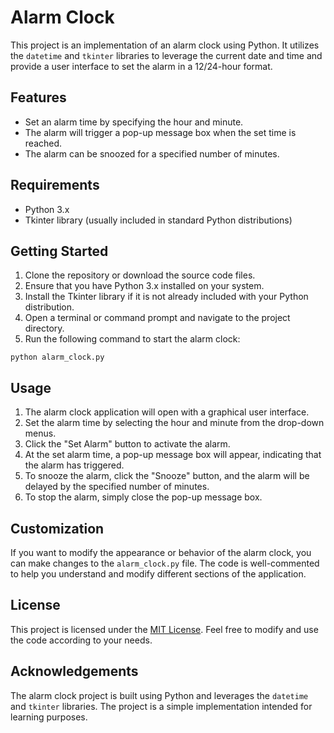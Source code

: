 # Alarm Clock

This project is an implementation of an alarm clock using Python. It utilizes the `datetime` and `tkinter` libraries to leverage the current date and time and provide a user interface to set the alarm in a 12/24-hour format.

## Features

- Set an alarm time by specifying the hour and minute.
- The alarm will trigger a pop-up message box when the set time is reached.
- The alarm can be snoozed for a specified number of minutes.

## Requirements

- Python 3.x
- Tkinter library (usually included in standard Python distributions)

## Getting Started

1. Clone the repository or download the source code files.
2. Ensure that you have Python 3.x installed on your system.
3. Install the Tkinter library if it is not already included with your Python distribution.
4. Open a terminal or command prompt and navigate to the project directory.
5. Run the following command to start the alarm clock:

```shell
python alarm_clock.py
```

## Usage

1. The alarm clock application will open with a graphical user interface.
2. Set the alarm time by selecting the hour and minute from the drop-down menus.
3. Click the "Set Alarm" button to activate the alarm.
4. At the set alarm time, a pop-up message box will appear, indicating that the alarm has triggered.
5. To snooze the alarm, click the "Snooze" button, and the alarm will be delayed by the specified number of minutes.
6. To stop the alarm, simply close the pop-up message box.

## Customization

If you want to modify the appearance or behavior of the alarm clock, you can make changes to the `alarm_clock.py` file. The code is well-commented to help you understand and modify different sections of the application.

## License

This project is licensed under the [MIT License](LICENSE). Feel free to modify and use the code according to your needs.

## Acknowledgements

The alarm clock project is built using Python and leverages the `datetime` and `tkinter` libraries. The project is a simple implementation intended for learning purposes.
